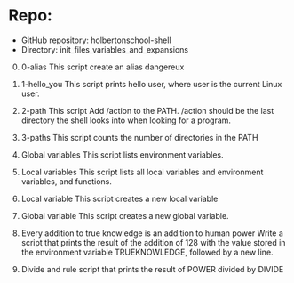 

# Repo:

  -  GitHub repository: holbertonschool-shell
  -  Directory: init_files_variables_and_expansions
   

0. 0-alias
This script create an alias dangereux

1. 1-hello_you 
This script prints hello user, where user is the current Linux user.

2. 2-path 
This script Add /action to the PATH. /action should be the last directory the shell looks into when looking for a program.

3. 3-paths
This script counts the number of directories in the PATH 

4. Global variables 
This script  lists environment variables.

5. Local variables 
This script  lists all local variables and environment variables, and functions.

6. Local variable 
This script creates a new local variable

7. Global variable 
This script creates a new global variable.

8. Every addition to true knowledge is an addition to human power 
Write a script that prints the result of the addition of 128 with the value stored in the environment variable TRUEKNOWLEDGE, followed by a new line.

9. Divide and rule
script that prints the result of POWER divided by DIVIDE

